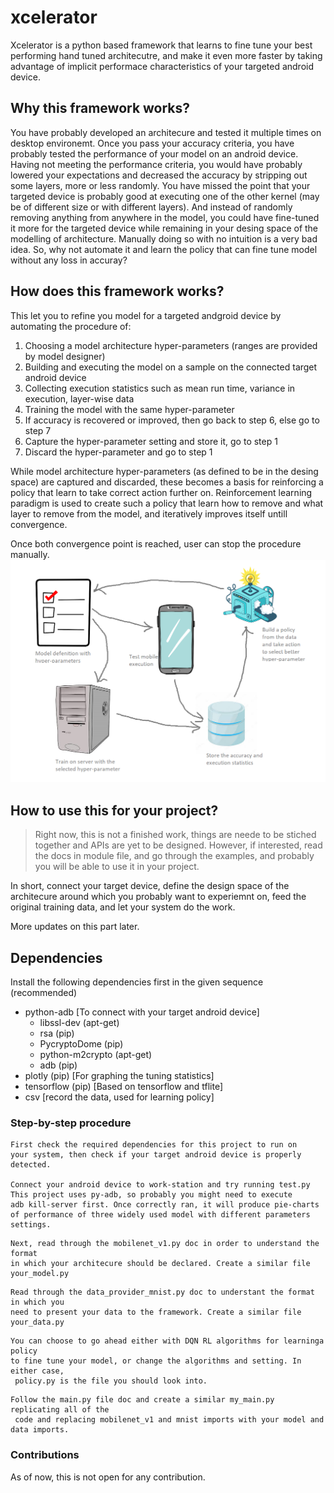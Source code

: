 # xcelerator

Xcelerator is a python based framework that learns to fine tune your best performing hand tuned architecutre, and make it even more faster by taking advantage of implicit performace characteristics of your targeted android device.

## Why this framework works?
You have probably developed an architecure and tested it multiple times on desktop environemt. Once you pass your accuracy criteria, you have probably tested the performance of your model on an android device. Having not meeting the performance criteria, you would have probably lowered your expectations and decreased the accuracy by stripping out some layers, more or less randomly.
You have missed the point that your targeted device is probably good at executing one of the other kernel (may be of different size or with different layers). And instead of randomly removing anything from anywhere in the model, you could have fine-tuned it more for the targeted device while remaining in your desing space of the modelling of architecture. Manually doing so with no intuition is a very bad idea. So, why not automate it and learn the policy that can fine tune model without any loss in accuray?

## How does this framework works?
This let you to refine you model for a targeted andgroid device by automating the procedure of:
1. Choosing a model architecture hyper-parameters (ranges are provided by model designer)
2. Building and executing the model on a sample on the connected target android device
3. Collecting execution statistics such as mean run time, variance in execution, layer-wise data
4. Training the model with the same hyper-parameter
5. If accuracy is recovered or improved, then go back to step 6, else go to step 7
6. Capture the hyper-parameter setting and store it, go to step 1
7. Discard the hyper-parameter and go to step 1

While model architecture hyper-parameters (as defined to be in the desing space) are captured and discarded, these becomes a basis for reinforcing a policy that learn to take correct action further on. Reinforcement learning paradigm is used to create such a policy that learn how to remove and what layer to remove from the model, and iteratively improves itself untill convergence.

Once both convergence point is reached, user can stop the procedure manually.
![arch][system]

## How to use this for your project?
> Right now, this is not a finished work, things are neede to be stiched together and APIs are yet to be designed. However, if interested, read the docs in module file, and go through the examples, and probably you will be able to use it in your project.

In short, connect your target device, define the design space of the architecure around which you probably want to experiemnt on, feed the original training data, and let your system do the work.

More updates on this part later.

## Dependencies

Install the following dependencies first in the given sequence (recommended)
* python-adb [To connect with your target android device]
    * libssl-dev (apt-get)
    * rsa (pip)
    * PycryptoDome (pip)
    * python-m2crypto (apt-get)
    * adb (pip)
* plotly (pip) [For graphing the tuning statistics]
* tensorflow (pip) [Based on tensorflow and tflite]
* csv [record the data, used for learning policy]

### Step-by-step procedure
```
First check the required dependencies for this project to run on
your system, then check if your target android device is properly detected.

Connect your android device to work-station and try running test.py
This project uses py-adb, so probably you might need to execute
adb kill-server first. Once correctly ran, it will produce pie-charts
of performance of three widely used model with different parameters settings.
```

```
Next, read through the mobilenet_v1.py doc in order to understand the format
in which your architecure should be declared. Create a similar file your_model.py
```

```
Read through the data_provider_mnist.py doc to understant the format in which you
need to present your data to the framework. Create a similar file your_data.py
```

```
You can choose to go ahead either with DQN RL algorithms for learninga policy
to fine tune your model, or change the algorithms and setting. In either case,
 policy.py is the file you should look into.
```

```
Follow the main.py file doc and create a similar my_main.py replicating all of the
 code and replacing mobilenet_v1 and mnist imports with your model and data imports.
```

### Contributions
As of now, this is not open for any contribution.

[system]: res/sys.png
